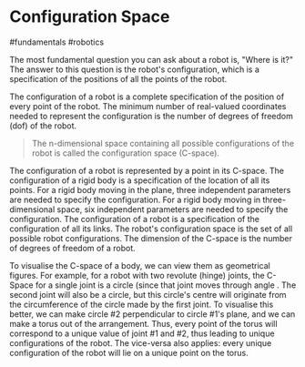# Configuration Space
#fundamentals #robotics

The most fundamental question you can ask about a robot is, "Where is it?" The answer to this question is the robot's configuration, which is a specification of the positions of all the points of the robot.

The configuration of a robot is a complete specification of the position of every point of the robot. The minimum number of real-valued coordinates needed to represent the configuration is the number of degrees of freedom (dof) of the robot. 

>The n-dimensional space containing all possible configurations of the robot is called the configuration space (C-space). 

The configuration of a robot is represented by a point in its C-space. The configuration of a rigid body is a specification of the location of all its points. For a rigid body moving in the plane, three independent parameters are needed to specify the configuration. For a rigid body moving in three-dimensional space, six independent parameters are needed to specify the configuration. The configuration of a robot is a specification of the configuration of all its links. The robot's configuration space is the set of all possible robot configurations. The dimension of the C-space is the number of degrees of freedom of a robot.

To visualise the C-space of a body, we can view them as geometrical figures. For example, for a robot with two revolute (hinge) joints, the C-Space for a single joint is a circle (since that joint moves through angle . The second joint will also be a circle, but this circle's centre will originate from the circumference of the circle made by the first joint. To visualise this better, we can make circle #2 perpendicular to circle #1's plane, and we can make a torus out of the arrangement. Thus, every point of the torus will correspond to a unique value of joint #1 and #2, thus leading to unique configurations of the robot. The vice-versa also applies: every unique configuration of the robot will lie on a unique point on the torus.